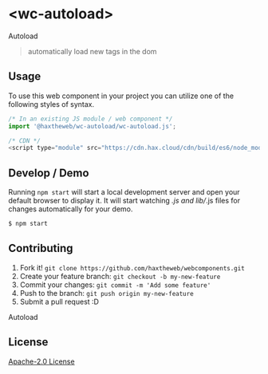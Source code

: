 # &lt;wc-autoload&gt;

Autoload
> automatically load new tags in the dom

## Usage
To use this web component in your project you can utilize one of the following styles of syntax.

```js
/* In an existing JS module / web component */
import '@haxtheweb/wc-autoload/wc-autoload.js';

/* CDN */
<script type="module" src="https://cdn.hax.cloud/cdn/build/es6/node_modules/@haxtheweb/wc-autoload/wc-autoload.js"></script>
```

## Develop / Demo
Running `npm start` will start a local development server and open your default browser to display it. It will start watching *.js and lib/*.js files for changes automatically for your demo.
```bash
$ npm start
```


## Contributing

1. Fork it! `git clone https://github.com/haxtheweb/webcomponents.git`
2. Create your feature branch: `git checkout -b my-new-feature`
3. Commit your changes: `git commit -m 'Add some feature'`
4. Push to the branch: `git push origin my-new-feature`
5. Submit a pull request :D

Autoload

## License
[Apache-2.0 License](http://opensource.org/licenses/Apache-2.0)